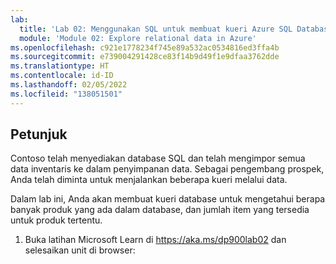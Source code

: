 ```yaml
---
lab:
  title: 'Lab 02: Menggunakan SQL untuk membuat kueri Azure SQL Database'
  module: 'Module 02: Explore relational data in Azure'
ms.openlocfilehash: c921e1778234f745e89a532ac0534816ed3ffa4b
ms.sourcegitcommit: e739004291428ce83f14b9d49f1e9dfaa3762dde
ms.translationtype: HT
ms.contentlocale: id-ID
ms.lasthandoff: 02/05/2022
ms.locfileid: "138051501"
---
```

## <a name="instructions"></a>Petunjuk
Contoso telah menyediakan database SQL dan telah mengimpor semua data inventaris ke dalam penyimpanan data. Sebagai pengembang prospek, Anda telah diminta untuk menjalankan beberapa kueri melalui data.

Dalam lab ini, Anda akan membuat kueri database untuk mengetahui berapa banyak produk yang ada dalam database, dan jumlah item yang tersedia untuk produk tertentu.

1.  Buka latihan Microsoft Learn di https://aka.ms/dp900lab02 dan selesaikan unit di browser: 
